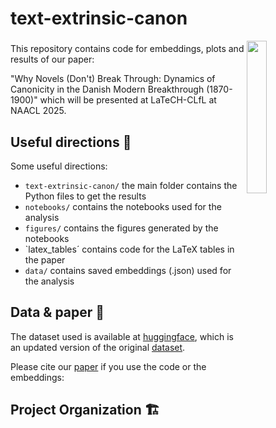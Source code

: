 # text-extrinsic-canon

<a href="https://chc.au.dk"><img src="https://github.com/centre-for-humanities-computing/intra/raw/main/images/onboarding/CHC_logo-turquoise-full-name.png" width="25%" align="right"/></a>


###

This repository contains code for embeddings, plots and results of our paper: 

"Why Novels (Don't) Break Through: Dynamics of Canonicity in the Danish Modern Breakthrough (1870-1900)" which will be presented at LaTeCH-CLfL at NAACL 2025.

## Useful directions 📌

Some useful directions:
- `text-extrinsic-canon/` the main folder contains the Python files to get the results
- `notebooks/` contains the notebooks used for the analysis
- `figures/` contains the figures generated by the notebooks
- `latex_tables´ contains code for the LaTeX tables in the paper
- `data/` contains saved embeddings (.json) used for the analysis

## Data & paper 📝

The dataset used is available at [huggingface](https://huggingface.co/datasets/chcaa/memo-canonical-novels), which is an updated version of the original [dataset](https://huggingface.co/datasets/MiMe-MeMo/Corpus-v1.1).

Please cite our [paper](link-coming-soon) if you use the code or the embeddings:



## Project Organization 🏗️
